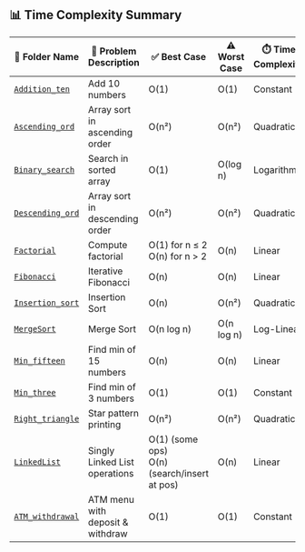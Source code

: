 ## 📊 Time Complexity Summary

| 📁 Folder Name         | 📝 Problem Description             | ✅ Best Case        | ⚠️ Worst Case       | ⏱️ Time Complexity |
|------------------------|------------------------------------|---------------------|---------------------|--------------------|
| [`Addition_ten`](../Problems/Addition_ten/)         | Add 10 numbers                    | O(1)                | O(1)                | Constant           |
| [`Ascending_ord`](../Problems/Ascending_ord/)       | Array sort in ascending order     | O(n²)               | O(n²)               | Quadratic          |
| [`Binary_search`](../Problems/Binary_search/)       | Search in sorted array            | O(1)                | O(log n)            | Logarithmic        |
| [`Descending_ord`](../Problems/Descending_ord/)     | Array sort in descending order    | O(n²)               | O(n²)               | Quadratic          |
| [`Factorial`](../Problems/Factorial/)               | Compute factorial                 | O(1) for n ≤ 2<br>O(n) for n > 2 | O(n)      | Linear             |
| [`Fibonacci`](../Problems/Fibonacci/)               | Iterative Fibonacci               | O(n)                | O(n)                | Linear             |
| [`Insertion_sort`](../Problems/Insertion_sort/)     | Insertion Sort                    | O(n)                | O(n²)               | Quadratic          |
| [`MergeSort`](../Problems/MergeSort/)               | Merge Sort                        | O(n log n)          | O(n log n)          | Log-Linear         |
| [`Min_fifteen`](../Problems/Min_fifteen/)           | Find min of 15 numbers            | O(n)                | O(n)                | Linear             |
| [`Min_three`](../Problems/Min_three/)               | Find min of 3 numbers             | O(1)                | O(1)                | Constant           |
| [`Right_triangle`](../Problems/Right_triangle/)     | Star pattern printing             | O(n²)               | O(n²)               | Quadratic          |
| [`LinkedList`](../Problems/LinkedList/)             | Singly Linked List operations     | O(1) (some ops)<br>O(n) (search/insert at pos) | O(n) | Linear             |
| [`ATM_withdrawal`](../Problems/ATM_withdrawal/)     | ATM menu with deposit & withdraw  | O(1)                | O(1)                | Constant           |
